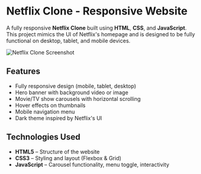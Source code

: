 # Netflix Clone - Responsive Website

A fully responsive **Netflix Clone** built using **HTML**, **CSS**, and **JavaScript**. This project mimics the UI of Netflix's homepage and is designed to be fully functional on desktop, tablet, and mobile devices.

![Netflix Clone Screenshot](screenshot.png)

## Features

- Fully responsive design (mobile, tablet, desktop)
- Hero banner with background video or image
- Movie/TV show carousels with horizontal scrolling
- Hover effects on thumbnails
- Mobile navigation menu
- Dark theme inspired by Netflix's UI


## Technologies Used

- **HTML5** – Structure of the website
- **CSS3** – Styling and layout (Flexbox & Grid)
- **JavaScript** – Carousel functionality, menu toggle, interactivity

